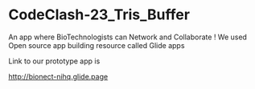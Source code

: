 # CodeClash-23_Tris_Buffer
An app where BioTechnologists can Network and Collaborate !
We used Open source app building resource called Glide apps

Link to our prototype app is

http://bionect-nihq.glide.page

